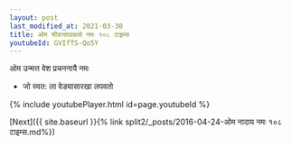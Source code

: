 ```yaml
---
layout: post
last_modified_at: 2021-03-30
title: ओम श्रीवत्सावाक्षसे नमः १०८ टाइम्स
youtubeId: GVIfTS-Qo5Y
---
```

 
 
 ओम उन्मत्त वेश प्रचननायै नमः  
 
 -  जो स्वत: ला वेड्यासारखा लपवतो 
 
  
 
  
 
 
 
 
 
 


{% include youtubePlayer.html id=page.youtubeId %}
 
[Next]({{ site.baseurl }}{% link  split2/_posts/2016-04-24-ओम नादाय नमः १०८ टाइम्स.md%})
 
